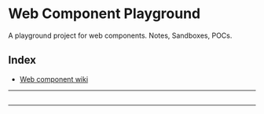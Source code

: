 # Web Component Playground

A playground project for web components. Notes, Sandboxes, POCs.

## Index

- [Web component wiki](https://github.com/Ravi-Upadhyay/web-component-playground/wiki)

---

## 

---
